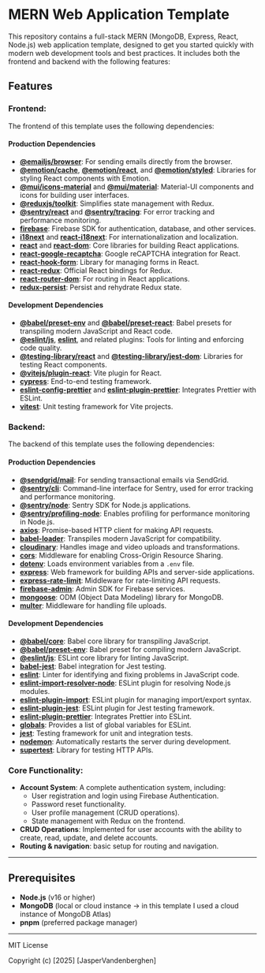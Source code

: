 # MERN Web Application Template

This repository contains a full-stack MERN (MongoDB, Express, React, Node.js) web application template, designed to get you started quickly with modern web development tools and best practices. It includes both the frontend and backend with the following features:

## Features

### Frontend:
The frontend of this template uses the following dependencies:

#### Production Dependencies
- **[@emailjs/browser](https://www.npmjs.com/package/@emailjs/browser)**: For sending emails directly from the browser.
- **[@emotion/cache](https://www.npmjs.com/package/@emotion/cache)**, **[@emotion/react](https://www.npmjs.com/package/@emotion/react)**, and **[@emotion/styled](https://www.npmjs.com/package/@emotion/styled)**: Libraries for styling React components with Emotion.
- **[@mui/icons-material](https://www.npmjs.com/package/@mui/icons-material)** and **[@mui/material](https://www.npmjs.com/package/@mui/material)**: Material-UI components and icons for building user interfaces.
- **[@reduxjs/toolkit](https://www.npmjs.com/package/@reduxjs/toolkit)**: Simplifies state management with Redux.
- **[@sentry/react](https://www.npmjs.com/package/@sentry/react)** and **[@sentry/tracing](https://www.npmjs.com/package/@sentry/tracing)**: For error tracking and performance monitoring.
- **[firebase](https://www.npmjs.com/package/firebase)**: Firebase SDK for authentication, database, and other services.
- **[i18next](https://www.npmjs.com/package/i18next)** and **[react-i18next](https://www.npmjs.com/package/react-i18next)**: For internationalization and localization.
- **[react](https://www.npmjs.com/package/react)** and **[react-dom](https://www.npmjs.com/package/react-dom)**: Core libraries for building React applications.
- **[react-google-recaptcha](https://www.npmjs.com/package/react-google-recaptcha)**: Google reCAPTCHA integration for React.
- **[react-hook-form](https://www.npmjs.com/package/react-hook-form)**: Library for managing forms in React.
- **[react-redux](https://www.npmjs.com/package/react-redux)**: Official React bindings for Redux.
- **[react-router-dom](https://www.npmjs.com/package/react-router-dom)**: For routing in React applications.
- **[redux-persist](https://www.npmjs.com/package/redux-persist)**: Persist and rehydrate Redux state.

#### Development Dependencies
- **[@babel/preset-env](https://www.npmjs.com/package/@babel/preset-env)** and **[@babel/preset-react](https://www.npmjs.com/package/@babel/preset-react)**: Babel presets for transpiling modern JavaScript and React code.
- **[@eslint/js](https://www.npmjs.com/package/@eslint/js)**, **[eslint](https://www.npmjs.com/package/eslint)**, and related plugins: Tools for linting and enforcing code quality.
- **[@testing-library/react](https://www.npmjs.com/package/@testing-library/react)** and **[@testing-library/jest-dom](https://www.npmjs.com/package/@testing-library/jest-dom)**: Libraries for testing React components.
- **[@vitejs/plugin-react](https://www.npmjs.com/package/@vitejs/plugin-react)**: Vite plugin for React.
- **[cypress](https://www.npmjs.com/package/cypress)**: End-to-end testing framework.
- **[eslint-config-prettier](https://www.npmjs.com/package/eslint-config-prettier)** and **[eslint-plugin-prettier](https://www.npmjs.com/package/eslint-plugin-prettier)**: Integrates Prettier with ESLint.
- **[vitest](https://www.npmjs.com/package/vitest)**: Unit testing framework for Vite projects.

### Backend:
The backend of this template uses the following dependencies:

#### Production Dependencies
- **[@sendgrid/mail](https://www.npmjs.com/package/@sendgrid/mail)**: For sending transactional emails via SendGrid.
- **[@sentry/cli](https://www.npmjs.com/package/@sentry/cli)**: Command-line interface for Sentry, used for error tracking and performance monitoring.
- **[@sentry/node](https://www.npmjs.com/package/@sentry/node)**: Sentry SDK for Node.js applications.
- **[@sentry/profiling-node](https://www.npmjs.com/package/@sentry/profiling-node)**: Enables profiling for performance monitoring in Node.js.
- **[axios](https://www.npmjs.com/package/axios)**: Promise-based HTTP client for making API requests.
- **[babel-loader](https://www.npmjs.com/package/babel-loader)**: Transpiles modern JavaScript for compatibility.
- **[cloudinary](https://www.npmjs.com/package/cloudinary)**: Handles image and video uploads and transformations.
- **[cors](https://www.npmjs.com/package/cors)**: Middleware for enabling Cross-Origin Resource Sharing.
- **[dotenv](https://www.npmjs.com/package/dotenv)**: Loads environment variables from a `.env` file.
- **[express](https://www.npmjs.com/package/express)**: Web framework for building APIs and server-side applications.
- **[express-rate-limit](https://www.npmjs.com/package/express-rate-limit)**: Middleware for rate-limiting API requests.
- **[firebase-admin](https://www.npmjs.com/package/firebase-admin)**: Admin SDK for Firebase services.
- **[mongoose](https://www.npmjs.com/package/mongoose)**: ODM (Object Data Modeling) library for MongoDB.
- **[multer](https://www.npmjs.com/package/multer)**: Middleware for handling file uploads.

#### Development Dependencies
- **[@babel/core](https://www.npmjs.com/package/@babel/core)**: Babel core library for transpiling JavaScript.
- **[@babel/preset-env](https://www.npmjs.com/package/@babel/preset-env)**: Babel preset for compiling modern JavaScript.
- **[@eslint/js](https://www.npmjs.com/package/@eslint/js)**: ESLint core library for linting JavaScript.
- **[babel-jest](https://www.npmjs.com/package/babel-jest)**: Babel integration for Jest testing.
- **[eslint](https://www.npmjs.com/package/eslint)**: Linter for identifying and fixing problems in JavaScript code.
- **[eslint-import-resolver-node](https://www.npmjs.com/package/eslint-import-resolver-node)**: ESLint plugin for resolving Node.js modules.
- **[eslint-plugin-import](https://www.npmjs.com/package/eslint-plugin-import)**: ESLint plugin for managing import/export syntax.
- **[eslint-plugin-jest](https://www.npmjs.com/package/eslint-plugin-jest)**: ESLint plugin for Jest testing framework.
- **[eslint-plugin-prettier](https://www.npmjs.com/package/eslint-plugin-prettier)**: Integrates Prettier into ESLint.
- **[globals](https://www.npmjs.com/package/globals)**: Provides a list of global variables for ESLint.
- **[jest](https://www.npmjs.com/package/jest)**: Testing framework for unit and integration tests.
- **[nodemon](https://www.npmjs.com/package/nodemon)**: Automatically restarts the server during development.
- **[supertest](https://www.npmjs.com/package/supertest)**: Library for testing HTTP APIs.

### Core Functionality:
- **Account System**: A complete authentication system, including:
  - User registration and login using Firebase Authentication.
  - Password reset functionality.
  - User profile management (CRUD operations).
  - State management with Redux on the frontend.
- **CRUD Operations**: Implemented for user accounts with the ability to create, read, update, and delete accounts.
- **Routing & navigation**: basic setup for routing and navigation.

---

## Prerequisites

- **Node.js** (v16 or higher)
- **MongoDB** (local or cloud instance -> in this template I used a cloud instance of MongoDB Atlas)
- **pnpm** (preferred package manager)

---

MIT License

Copyright (c) [2025] [JasperVandenberghen]

